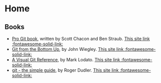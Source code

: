 # Home

## Books

- [Pro Git book](https://git-scm.com/book/en/v2), written by Scott Chacon and Ben Straub. [This site link :fontawesome-solid-link:](en/progit/book/introduction.md)
- [Git from the Bottom Up](https://jwiegley.github.io/git-from-the-bottom-up/), by John Wiegley. [This site link :fontawesome-solid-link:](en/git-from-the-bottom-up/index.md)
- [A Visual Git Reference](https://marklodato.github.io/visual-git-guide/index-en.html), by Mark Lodato. [This site link :fontawesome-solid-link:](en/visual-git-guide/index.md)
- [git - the simple guide](https://rogerdudler.github.io/git-guide/index.html), by Roger Dudler. [This site link :fontawesome-solid-link:](en/git-guide/index.md)
